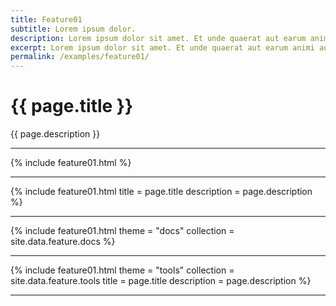 ```yaml
---
title: Feature01
subtitle: Lorem ipsum dolor.
description: Lorem ipsum dolor sit amet. Et unde quaerat aut earum animi aut explicabo saepe qui quibusdam accusamus ut velit asperiores vel natus temporibus. Qui sapiente saepe qui totam saepe est suscipit quia vel error provident cum omnis eius aut galisum rem nulla dolor? Qui internos voluptas est nulla odit est temporibus expedita eos quidem cumque. Ea voluptates eligendi quo rerum libero et molestiae harum vel fugit magni et cupiditate optio At quia consequuntur ut exercitationem laboriosam. Cum blanditiis voluptatibus At amet sunt At quia deleniti id quibusdam neque ut odio placeat.
excerpt: Lorem ipsum dolor sit amet. Et unde quaerat aut earum animi aut explicabo saepe qui quibusdam accusamus ut velit asperiores vel natus temporibus.
permalink: /examples/feature01/
---
```


<h1>{{ page.title }}</h1>
<p class = "text-justify">{{ page.description }}</p>
<hr>
{% include feature01.html   %}<hr>
{% include feature01.html   title = page.title
                            description = page.description
                            %}<hr>
{% include feature01.html   theme = "docs" 
                            collection = site.data.feature.docs 
                            %}<hr>
{% include feature01.html   theme = "tools" 
                            collection = site.data.feature.tools 
                            title = page.title                            
                            description = page.description 
                            %}<hr>
